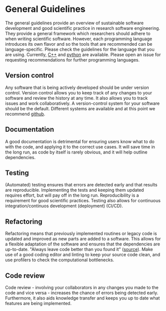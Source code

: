# General Guidelines

The general guidelines provide an overview of sustainable software development and good scientific practice in research software engineering. They provide a general framework which researchers should adhere to when writing scientific software. However, each programming language introduces its own flavor and so the tools that are recommended can be language-specific. Please check the guidelines for the language that you are using. Currently, [C++](../cpp/README.md) and [python](../python/README.md) are available. Please open an issue for requesting recommendations for further programming languages.

## Version control

Any software that is being actively developed should be under version control. Version control allows you to keep track of any changes to your software and review the history at any time. It also allows you to track issues and work collaboratively. A version-control system for your software should be the default. Different systems are available and at this point we recommend [github](www.github.com).

## Documentation

A good documentation is detrimental for ensuring users know what to do with the code, and applying it to the correct use cases. It will save time in the long run, as code by itself is rarely obvious, and it will help outline dependencies.

## Testing

(Automated) testing ensures that errors are detected early and that results are reproducible. Implementing the tests and keeping them updated requires effort, but will pay off in the long run. Reproducibility is a requirement for good scientific practices. Testing also allows for continuous integration/continuos development (deployment) (CI/CD).

## Refactoring

Refactoring means that previously implemented routines or legacy code is updated and improved as new parts are added to a software. This allows for a flexible adaptation of the software and ensures that the dependencies are up-to-date. "Always leave code better than you found it" ([source](https://biratkirat.medium.com/step-8-the-boy-scout-rule-robert-c-martin-uncle-bob-9ac839778385)). Make use of a good coding editor and linting to keep your source code clean, and use profilers to check the computational bottlenecks.

## Code review

Code review - involving your collaborators in any changes you made to the code and vice versa - increases the chance of errors being detected early. Furthermore, it also aids knowledge transfer and keeps you up to date what features are being implemented.
